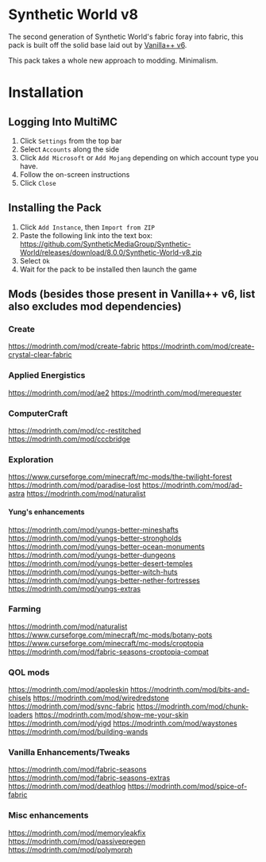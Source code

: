 # Synthetic World v8
The second generation of Synthetic World's fabric foray into fabric, this pack is built off the solid base laid out by [Vanilla++ v6](https://github.com/SyntheticMediaGroup/Vanilla-Plus-Plus/tree/1.19.2).

This pack takes a whole new approach to modding. Minimalism.

# Installation
## Logging Into MultiMC
1) Click `Settings` from the top bar
2) Select `Accounts` along the side
3) Click `Add Microsoft` or `Add Mojang` depending on which account type you have.
4) Follow the on-screen instructions
5) Click `Close`

## Installing the Pack
1. Click `Add Instance`, then `Import from ZIP`
2. Paste the following link into the text box: https://github.com/SyntheticMediaGroup/Synthetic-World/releases/download/8.0.0/Synthetic-World-v8.zip
3. Select `Ok`
4. Wait for the pack to be installed then launch the game

## Mods (besides those present in Vanilla++ v6, list also excludes mod dependencies)
### Create
https://modrinth.com/mod/create-fabric
https://modrinth.com/mod/create-crystal-clear-fabric

### Applied Energistics
https://modrinth.com/mod/ae2
https://modrinth.com/mod/merequester

### ComputerCraft
https://modrinth.com/mod/cc-restitched
https://modrinth.com/mod/cccbridge

### Exploration
https://www.curseforge.com/minecraft/mc-mods/the-twilight-forest
https://modrinth.com/mod/paradise-lost
https://modrinth.com/mod/ad-astra
https://modrinth.com/mod/naturalist


#### Yung's enhancements
https://modrinth.com/mod/yungs-better-mineshafts
https://modrinth.com/mod/yungs-better-strongholds
https://modrinth.com/mod/yungs-better-ocean-monuments
https://modrinth.com/mod/yungs-better-dungeons
https://modrinth.com/mod/yungs-better-desert-temples
https://modrinth.com/mod/yungs-better-witch-huts
https://modrinth.com/mod/yungs-better-nether-fortresses
https://modrinth.com/mod/yungs-extras

### Farming
https://modrinth.com/mod/naturalist
https://www.curseforge.com/minecraft/mc-mods/botany-pots
https://www.curseforge.com/minecraft/mc-mods/croptopia
https://modrinth.com/mod/fabric-seasons-croptopia-compat


### QOL mods
https://modrinth.com/mod/appleskin
https://modrinth.com/mod/bits-and-chisels
https://modrinth.com/mod/wiredredstone
https://modrinth.com/mod/sync-fabric
https://modrinth.com/mod/chunk-loaders
https://modrinth.com/mod/show-me-your-skin
https://modrinth.com/mod/yigd
https://modrinth.com/mod/waystones
https://modrinth.com/mod/building-wands

### Vanilla Enhancements/Tweaks
https://modrinth.com/mod/fabric-seasons
https://modrinth.com/mod/fabric-seasons-extras
https://modrinth.com/mod/deathlog
https://modrinth.com/mod/spice-of-fabric


### Misc enhancements
https://modrinth.com/mod/memoryleakfix
https://modrinth.com/mod/passivepregen
https://modrinth.com/mod/polymorph

